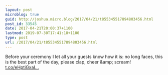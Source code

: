 ```yaml
---
layout: post
microblog: true
guid: http://joshua.micro.blog/2017/04/21/t855345517894803456.html
post_id: 33545
date: 2017-04-21T20:00:37+1100
lastmod: 2019-07-30T17:41:18+1100
type: post
url: /2017/04/21/t855345517894803456.html
---
```

Before your ceremony I let all your guests know how it is: no long faces, this is the best part of the day, please clap, cheer &amp;amp; scream! [t.co/eHptiGxaI...](https://t.co/eHptiGxaIg)
